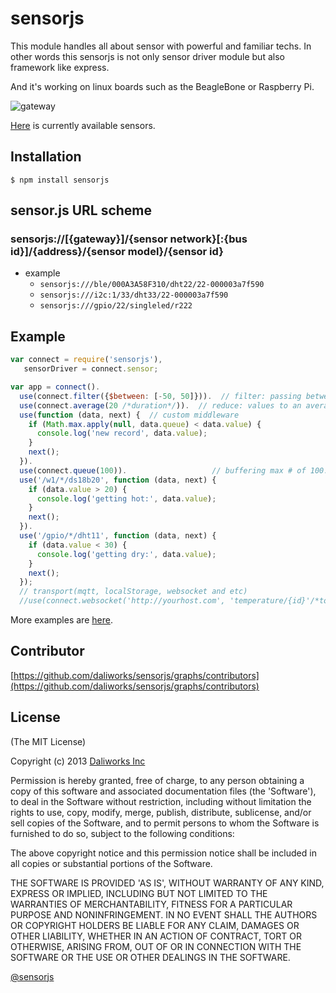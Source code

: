 # sensorjs

This module handles all about sensor with powerful and familiar techs.
In other words this sensorjs is not only sensor driver module but also framework like express.

And it's working on linux boards such as the BeagleBone or Raspberry Pi.

![gateway](https://raw.github.com/daliworks/sensorjs/master/doc/image/gateway.png "gateway")

[Here](https://github.com/daliworks/sensorjs/blob/master/lib/sensor/README.md) is currently available sensors.

## Installation

    $ npm install sensorjs 

## sensor.js URL scheme
### sensorjs://[{gateway}]/{sensor network}[:{bus id}]/{address}/{sensor model}/{sensor id}
 - example
    - ```sensorjs:///ble/000A3A58F310/dht22/22-000003a7f590```
    - ```sensorjs:///i2c:1/33/dht33/22-000003a7f590```
    - ```sensorjs:///gpio/22/singleled/r222```

## Example
```js
var connect = require('sensorjs'),
   sensorDriver = connect.sensor;

var app = connect().
  use(connect.filter({$between: [-50, 50]})).  // filter: passing between -50 and 50
  use(connect.average(20 /*duration*/)).  // reduce: values to an average every 20 sec.
  use(function (data, next) {  // custom middleware
    if (Math.max.apply(null, data.queue) < data.value) {
      console.log('new record', data.value);
    } 
    next();
  }).
  use(connect.queue(100)).                   // buffering max # of 100.
  use('/w1/*/ds18b20', function (data, next) {
    if (data.value > 20) {
      console.log('getting hot:', data.value);
    }
    next();
  }).
  use('/gpio/*/dht11', function (data, next) {
    if (data.value < 30) {
      console.log('getting dry:', data.value);
    }
    next();
  });
  // transport(mqtt, localStorage, websocket and etc)
  //use(connect.websocket('http://yourhost.com', 'temperature/{id}'/*topic*/));
```
More examples are [here](https://github.com/daliworks/sensorjs/tree/master/example).

## Contributor

[https://github.com/daliworks/sensorjs/graphs/contributors](https://github.com/daliworks/sensorjs/graphs/contributors)

## License 

(The MIT License)

Copyright (c) 2013 [Daliworks Inc](http://www.daliworks.co.kr)

Permission is hereby granted, free of charge, to any person obtaining a copy of this software and associated documentation files (the 'Software'), to deal in the Software without restriction, including without limitation the rights to use, copy, modify, merge, publish, distribute, sublicense, and/or sell copies of the Software, and to permit persons to whom the Software is furnished to do so, subject to the following conditions:

The above copyright notice and this permission notice shall be included in all copies or substantial portions of the Software.

THE SOFTWARE IS PROVIDED 'AS IS', WITHOUT WARRANTY OF ANY KIND, EXPRESS OR IMPLIED, INCLUDING BUT NOT LIMITED TO THE WARRANTIES OF MERCHANTABILITY, FITNESS FOR A PARTICULAR PURPOSE AND NONINFRINGEMENT. IN NO EVENT SHALL THE AUTHORS OR COPYRIGHT HOLDERS BE LIABLE FOR ANY CLAIM, DAMAGES OR OTHER LIABILITY, WHETHER IN AN ACTION OF CONTRACT, TORT OR OTHERWISE, ARISING FROM, OUT OF OR IN CONNECTION WITH THE SOFTWARE OR THE USE OR OTHER DEALINGS IN THE SOFTWARE.


[@sensorjs](https://twitter.com/sensorjs)
